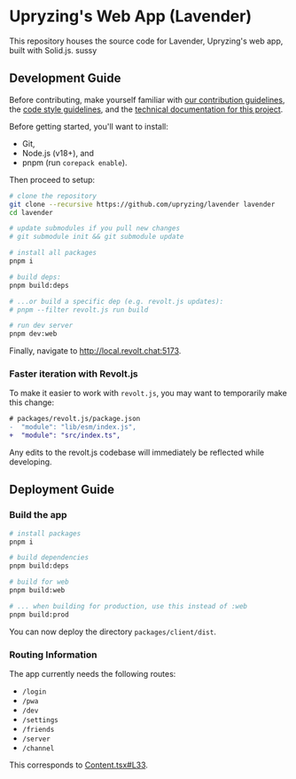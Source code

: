 # Upryzing's Web App (Lavender)

This repository houses the source code for Lavender, Upryzing's web app, built with Solid.js. sussy

## Development Guide

Before contributing, make yourself familiar with [our contribution guidelines](https://developers.revolt.chat/contrib.html), the [code style guidelines](./GUIDELINES.md), and the [technical documentation for this project](https://upryzing.github.io/lavender/).

Before getting started, you'll want to install:

- Git,
- Node.js (v18+), and
- pnpm (run `corepack enable`).

Then proceed to setup:

```bash
# clone the repository
git clone --recursive https://github.com/upryzing/lavender lavender
cd lavender

# update submodules if you pull new changes
# git submodule init && git submodule update

# install all packages
pnpm i

# build deps:
pnpm build:deps

# ...or build a specific dep (e.g. revolt.js updates):
# pnpm --filter revolt.js run build

# run dev server
pnpm dev:web
```

Finally, navigate to http://local.revolt.chat:5173.

### Faster iteration with Revolt.js

To make it easier to work with `revolt.js`, you may want to temporarily make this change:

```diff
# packages/revolt.js/package.json
-  "module": "lib/esm/index.js",
+  "module": "src/index.ts",
```

Any edits to the revolt.js codebase will immediately be reflected while developing.

## Deployment Guide

### Build the app

```bash
# install packages
pnpm i

# build dependencies
pnpm build:deps

# build for web
pnpm build:web

# ... when building for production, use this instead of :web
pnpm build:prod
```

You can now deploy the directory `packages/client/dist`.

### Routing Information

The app currently needs the following routes:

- `/login`
- `/pwa`
- `/dev`
- `/settings`
- `/friends`
- `/server`
- `/channel`

This corresponds to [Content.tsx#L33](packages/client/src/index.tsx).
